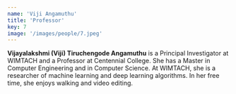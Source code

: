 ```yaml
---
name: 'Viji Angamuthu'
title: 'Professor'
key: 7
image: '/images/people/7.jpeg'
---
```

**Vijayalakshmi (Viji) Tiruchengode Angamuthu** is a Principal Investigator at WIMTACH and a Professor at Centennial College. She has a Master in Computer Engineering and in Computer Science. At WIMTACH, she is a researcher of machine learning and deep learning algorithms. In her free time, she enjoys walking and video editing.